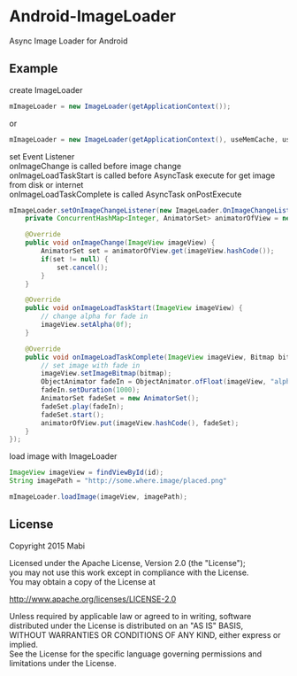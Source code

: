 # Android-ImageLoader
Async Image Loader for Android

## Example

create ImageLoader
```java
mImageLoader = new ImageLoader(getApplicationContext());
```

or
```java
mImageLoader = new ImageLoader(getApplicationContext(), useMemCache, useDiskCache);
```

set Event Listener<br/>
onImageChange is called before image change<br/>
onImageLoadTaskStart is called before AsyncTask execute for get image from disk or internet<br/>
onImageLoadTaskComplete is called AsyncTask onPostExecute<br/>
```java
mImageLoader.setOnImageChangeListener(new ImageLoader.OnImageChangeListener() {
	private ConcurrentHashMap<Integer, AnimatorSet> animatorOfView = new ConcurrentHashMap<Integer, AnimatorSet>();

	@Override
	public void onImageChange(ImageView imageView) {
		AnimatorSet set = animatorOfView.get(imageView.hashCode());
		if(set != null) {
			set.cancel();
		}
	}

	@Override
	public void onImageLoadTaskStart(ImageView imageView) {
		// change alpha for fade in
		imageView.setAlpha(0f);
	}

	@Override
	public void onImageLoadTaskComplete(ImageView imageView, Bitmap bitmap) {
		// set image with fade in
		imageView.setImageBitmap(bitmap);
		ObjectAnimator fadeIn = ObjectAnimator.ofFloat(imageView, "alpha", 0.0f, 1f);
		fadeIn.setDuration(1000);
		AnimatorSet fadeSet = new AnimatorSet();
		fadeSet.play(fadeIn);
		fadeSet.start();
		animatorOfView.put(imageView.hashCode(), fadeSet);
	}
});
```

load image with ImageLoader
```java
ImageView imageView = findViewById(id);
String imagePath = "http://some.where.image/placed.png"

mImageLoader.loadImage(imageView, imagePath);
```

## License
Copyright 2015 Mabi

Licensed under the Apache License, Version 2.0 (the "License");<br/>
you may not use this work except in compliance with the License.<br/>
You may obtain a copy of the License at

http://www.apache.org/licenses/LICENSE-2.0

Unless required by applicable law or agreed to in writing, software<br/>
distributed under the License is distributed on an "AS IS" BASIS,<br/>
WITHOUT WARRANTIES OR CONDITIONS OF ANY KIND, either express or implied.<br/>
See the License for the specific language governing permissions and<br/>
limitations under the License.
